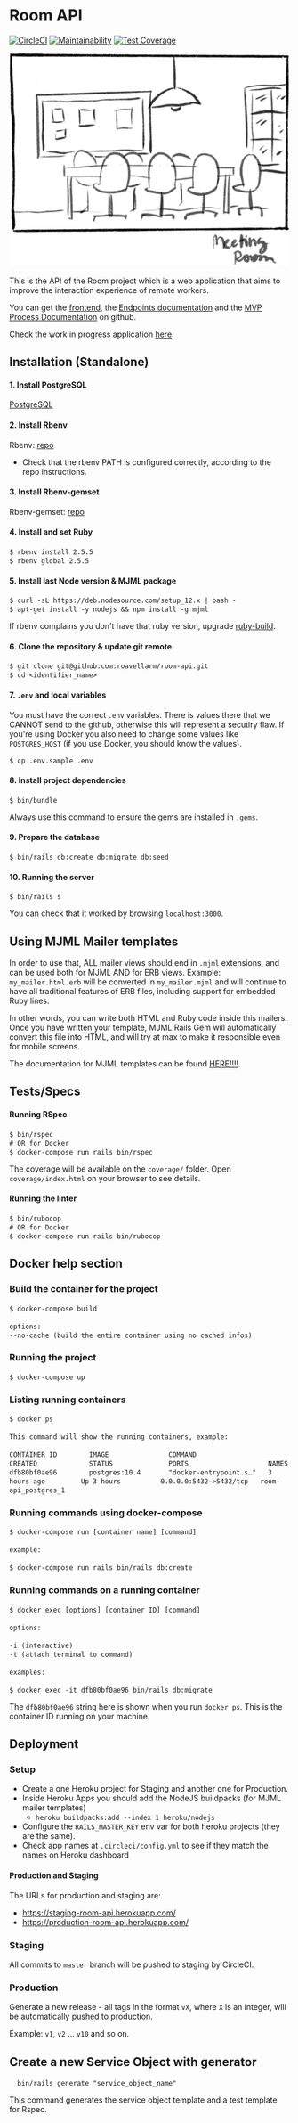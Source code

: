 # Room API

[![CircleCI](https://circleci.com/gh/roavellarm/room-api.svg?style=svg)](https://circleci.com/gh/roavellarm/room-api)
[![Maintainability](https://api.codeclimate.com/v1/badges/a8ff1d48acb81616a666/maintainability)](https://codeclimate.com/github/roavellarm/room-api/maintainability)
[![Test Coverage](https://api.codeclimate.com/v1/badges/a8ff1d48acb81616a666/test_coverage)](https://codeclimate.com/github/roavellarm/room-api/test_coverage)


![meeting room](https://raw.githubusercontent.com/roavellarm/room-web/master/public/images/meeting-room.jpg)


This is the API of the Room project which is a web application that aims to improve the interaction experience of remote workers.

You can get the [frontend](https://github.com/roavellarm/room-web), the [Endpoints documentation](https://github.com/roavellarm/room-api/blob/master/schema/api.md) and the [MVP Process Documentation](https://github.com/roavellarm/room-doc/blob/master/README.md) on github.

Check the work in progress application <a href="https://room-web.netlify.com/" target="_blank">here</a>.


## Installation (Standalone)

#### 1. Install PostgreSQL

[PostgreSQL](http://postgresql.org/)

#### 2. Install Rbenv

Rbenv: [repo](https://github.com/rbenv/rbenv)

- Check that the rbenv PATH is configured correctly, according to the repo instructions.

#### 3. Install Rbenv-gemset

Rbenv-gemset: [repo](https://github.com/jf/rbenv-gemset)

#### 4. Install and set Ruby

```
$ rbenv install 2.5.5
$ rbenv global 2.5.5
```

#### 5. Install last Node version & MJML package
```
$ curl -sL https://deb.nodesource.com/setup_12.x | bash -
$ apt-get install -y nodejs && npm install -g mjml
```

If rbenv complains you don't have that ruby version, upgrade [ruby-build](https://github.com/rbenv/ruby-build#readme).

#### 6. Clone the repository & update git remote

```
$ git clone git@github.com:roavellarm/room-api.git
$ cd <identifier_name>
```

#### 7. `.env` and local variables

You must have the correct `.env` variables.
There is values there that we CANNOT send to the github, otherwise this will
represent a secutiry flaw. If you're using Docker you also need to change
some values like `POSTGRES_HOST` (if you use Docker, you should know the values).

```
$ cp .env.sample .env
```

#### 8. Install project dependencies

```
$ bin/bundle
```
Always use this command to ensure the gems are installed in `.gems`.

#### 9. Prepare the database

```
$ bin/rails db:create db:migrate db:seed
```

#### 10. Running the server

```
$ bin/rails s
```

You can check that it worked by browsing `localhost:3000`.

## Using MJML Mailer templates

In order to use that, ALL mailer views should end in `.mjml` extensions, and can be used both for MJML
AND for ERB views. Example: `my_mailer.html.erb` will be converted in `my_mailer.mjml` and will
continue to have all traditional features of ERB files, including support for embedded Ruby lines.

In other words, you can write both HTML and Ruby code inside this mailers.
Once you have written your template, MJML Rails Gem will automatically convert this file into HTML, and will try at max to make it responsible even for mobile screens.

The documentation for MJML templates can be found [HERE!!!!](https://mjml.io/).

## Tests/Specs

#### Running RSpec

```
$ bin/rspec
# OR for Docker
$ docker-compose run rails bin/rspec
```

The coverage will be available on the `coverage/` folder. Open `coverage/index.html` on your browser to see details.

#### Running the linter

```
$ bin/rubocop
# OR for Docker
$ docker-compose run rails bin/rubocop
```

## Docker help section

### Build the container for the project

```
$ docker-compose build

options:
--no-cache (build the entire container using no cached infos)
```

### Running the project

```
$ docker-compose up
```

### Listing running containers

```
$ docker ps

This command will show the running containers, example:

CONTAINER ID        IMAGE               COMMAND                  CREATED             STATUS              PORTS                    NAMES
dfb80bf0ae96        postgres:10.4       "docker-entrypoint.s…"   3 hours ago         Up 3 hours          0.0.0.0:5432->5432/tcp   room-api_postgres_1
```

### Running commands using docker-compose

```
$ docker-compose run [container name] [command]

example:

$ docker-compose run rails bin/rails db:create
```

### Running commands on a running container

```
$ docker exec [options] [container ID] [command]

options:

-i (interactive)
-t (attach terminal to command)

examples:

$ docker exec -it dfb80bf0ae96 bin/rails db:migrate
```

The `dfb80bf0ae96` string here is shown when you run `docker ps`. This is the container ID running on your machine.

## Deployment

### Setup

- Create a one Heroku project for Staging and another one for Production.
- Inside Heroku Apps you should add the NodeJS buildpacks (for MJML mailer templates)
  - `heroku buildpacks:add --index 1 heroku/nodejs`
- Configure the `RAILS_MASTER_KEY` env var for both heroku projects (they are the same).
- Check app names at `.circleci/config.yml` to see if they match the names on Heroku dashboard

#### Production and Staging

The URLs for production and staging are:

- https://staging-room-api.herokuapp.com/
- https://production-room-api.herokuapp.com/

### Staging

All commits to `master` branch will be pushed to staging by CircleCI.

### Production

Generate a new release - all tags in the format `vX`, where `X` is an integer, will be automatically pushed to production.

Example: `v1`, `v2` ... `v10` and so on.


## Create a new Service Object with generator

```
  bin/rails generate "service_object_name"
```

This command generates the service object template and a test template for Rspec.
